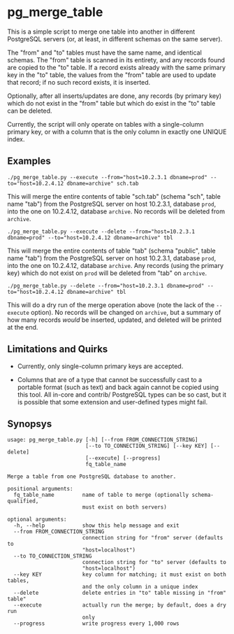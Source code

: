 # pg_merge_table

This is a simple script to merge one table into another in different PostgreSQL servers (or, at least,
in different schemas on the same server).

The "from" and "to" tables must have the same name, and identical schemas. The "from" table is scanned
in its entirety, and any records found are copied to the "to" table. If a record exists already with the
same primary key in the "to" table, the values from the "from" table are used to update that record; if
no such record exists, it is inserted.

Optionally, after all inserts/updates are done, any records (by primary key) which do not exist in the "from"
table but which do exist in the "to" table can be deleted.

Currently, the script will only operate on tables with a single-column primary key, or with a column that
is the only column in exactly one UNIQUE index.

## Examples

    ./pg_merge_table.py --execute --from="host=10.2.3.1 dbname=prod" --to="host=10.2.4.12 dbname=archive" sch.tab

This will merge the entire contents of table "sch.tab" (schema "sch", table name "tab") from the PostgreSQL
server on host 10.2.3.1, database `prod`, into the one on 10.2.4.12, database `archive`. No records will be
deleted from `archive`.

    ./pg_merge_table.py --execute --delete --from="host=10.2.3.1 dbname=prod" --to="host=10.2.4.12 dbname=archive" tbl

This will merge the entire contents of table "tab" (schema "public", table name "tab") from the PostgreSQL
server on host 10.2.3.1, database `prod`, into the one on 10.2.4.12, database `archive`. Any records (using
the primary key) which do not exist on `prod` will be deleted from "tab" on `archive`.

    ./pg_merge_table.py --delete --from="host=10.2.3.1 dbname=prod" --to="host=10.2.4.12 dbname=archive" tbl

This will do a dry run of the merge operation above (note the lack of the `--execute` option). No records will be changed on `archive`, but a summary
of how many records *would* be inserted, updated, and deleted will be printed at the end.

## Limitations and Quirks

* Currently, only single-column primary keys are accepted.

* Columns that are of a type that cannot be successfully cast to a portable format (such as text) and back again cannot be
copied using this tool. All in-core and contrib/ PostgreSQL types can be so cast, but it is possible that some extension
and user-defined types might fail.

## Synopsys

```$ ./pg_merge_table.py --help
usage: pg_merge_table.py [-h] [--from FROM_CONNECTION_STRING]
                         [--to TO_CONNECTION_STRING] [--key KEY] [--delete]
                         [--execute] [--progress]
                         fq_table_name

Merge a table from one PostgreSQL database to another.

positional arguments:
  fq_table_name         name of table to merge (optionally schema-qualified,
                        must exist on both servers)

optional arguments:
  -h, --help            show this help message and exit
  --from FROM_CONNECTION_STRING
                        connection string for "from" server (defaults to
                        "host=localhost")
  --to TO_CONNECTION_STRING
                        connection string for "to" server (defaults to
                        "host=localhost")
  --key KEY             key column for matching; it must exist on both tables,
                        and the only column in a unique index
  --delete              delete entries in "to" table missing in "from" table"
  --execute             actually run the merge; by default, does a dry run
                        only
  --progress            write progress every 1,000 rows
```